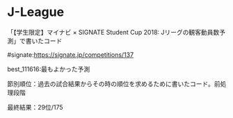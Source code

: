 # J-League

「【学生限定】マイナビ × SIGNATE Student Cup 2018: Jリーグの観客動員数予測」で書いたコード

#signate:https://signate.jp/competitions/137


best_111616:最もよかった予測

節別順位：過去の試合結果からその時の順位を求めるために書いたコード。前処理段階

最終結果：29位/175
